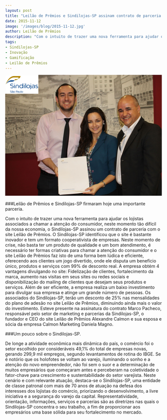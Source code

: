 ```yaml
---
layout: post
title: "Leilão de Prêmios e Sindilojas-SP assinam contrato de parceria."
date: 2015-11-12
image: '/images/blog/2015-11-12.jpg'
author: Leilão de Prêmios
description: "Com o intuito de trazer uma nova ferramenta para ajudar os lojistas associados a chamar a atenção do consumidor, neste momento tão difícil da nossa economia, o Sindilojas-SP assinou um contrato de parceria com o site Leilão de Prêmios."
tags:
- Sindilojas-SP
- Inovação
- Gamificação
- Leilão de Prêmios
---
```


![Alt text](/images/blog/2015-11-12.jpg "Leilão de Prêmios e Sindilojas-SP assinam contrato de parceria.")

###Leilão de Prêmios e Sindilojas-SP firmaram hoje uma importante parceria. 

Com o intuito de trazer uma nova ferramenta para ajudar os lojistas associados a chamar a atenção do consumidor, neste momento tão difícil da nossa economia, o Sindilojas-SP assinou um contrato de parceria com o site Leilão de Prêmios. O Sindilojas-SP identificou que o site é bastante inovador e tem um formato cooperativista de empresas. Neste momento de crise, não basta ter um produto de qualidade e um bom atendimento, é necessário ter formas criativas para chamar a atenção do consumidor e o site Leilão de Prêmios faz isto de uma forma bem lúdica e eficiente, oferecendo aos clientes um jogo divertido, onde ele disputa um benefício único, produtos e serviços com 99% de desconto real. A empresa obtém 4 vantagens divulgando no site: Fidelização de clientes, fortalecimento da marca, aumento nas visitas em seus sites ou redes sociais e disponibilização do mailing de clientes que desejam seus produtos e serviços. Além de ser eficiente, a empresa realiza um baixo investimento para divulgar sua empresa e atinge um grande número de pessoas. Os associados do Sindilojas-SP, terão um desconto de 25% nas mensalidades do plano de adesão no site Leilão de Prêmios, diminuindo ainda mais o valor do investimento. Esteve presente na assinatura do contrato Marco Pacheco, responsável pelo setor de marketing e parcerias da Sindilojas-SP, o fundador e CEO do site Leilão de Prêmios Alexandre Calmon e sua esposa e sócia da empresa Calmon Marketing Daniela Magno.

###Um pouco sobre o Sindilojas-SP.

De longe a atividade econômica mais dinâmica do país, o comércio foi o setor escolhido por consideráveis 49,1% do total de empresas novas, gerando 299,9 mil empregos, segundo levantamentos de rotina do IBGE.
Se é notório que os holofotes se voltam ao varejo, iluminando o sonho e a atenção do novo empreendedor, não foi sem o suor e a determinação de muitos empresários que começaram antes e perceberam na coletividade o fator-chave para crescimento e sustentabilidade do setor varejista.
Neste cenário e com relevante atuação, destaca-se o Sindilojas-SP, uma entidade de classe patronal com mais de 70 anos de atuação na defesa dos interesses dos lojistas do comércio, priorizando o desenvolvimento, a livre iniciativa e a segurança do varejo da capital.
Representatividade, orientação, informações, serviços e parcerias são as diretrizes nas quais o Sindilojas-SP concentra o seu trabalho, a fim de proporcionar aos empresários uma base sólida para seu fortalecimento no mercado.

